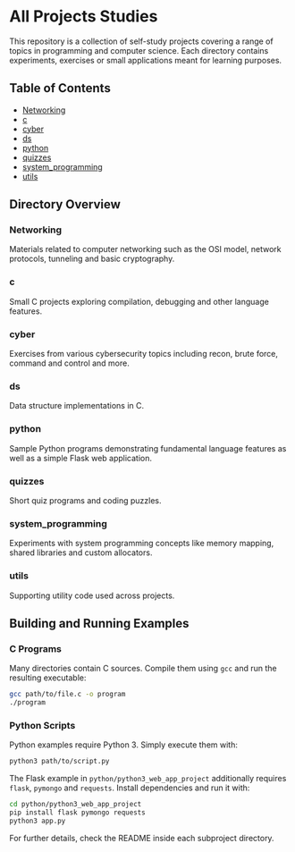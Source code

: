# All Projects Studies

This repository is a collection of self-study projects covering a range of topics in programming and computer science. Each directory contains experiments, exercises or small applications meant for learning purposes.

## Table of Contents

- [Networking](Networking/README.md)
- [c](c/README.md)
- [cyber](cyber/README.md)
- [ds](ds/README.md)
- [python](python/README.md)
- [quizzes](quizzes/README.md)
- [system_programming](system_programming/README.md)
- [utils](utils/README.md)

## Directory Overview

### Networking
Materials related to computer networking such as the OSI model, network protocols, tunneling and basic cryptography.

### c
Small C projects exploring compilation, debugging and other language features.

### cyber
Exercises from various cybersecurity topics including recon, brute force, command and control and more.

### ds
Data structure implementations in C.

### python
Sample Python programs demonstrating fundamental language features as well as a simple Flask web application.

### quizzes
Short quiz programs and coding puzzles.

### system_programming
Experiments with system programming concepts like memory mapping, shared libraries and custom allocators.

### utils
Supporting utility code used across projects.

## Building and Running Examples

### C Programs
Many directories contain C sources. Compile them using `gcc` and run the resulting executable:

```bash
gcc path/to/file.c -o program
./program
```

### Python Scripts
Python examples require Python 3. Simply execute them with:

```bash
python3 path/to/script.py
```

The Flask example in `python/python3_web_app_project` additionally requires `flask`, `pymongo` and `requests`. Install dependencies and run it with:

```bash
cd python/python3_web_app_project
pip install flask pymongo requests
python3 app.py
```

For further details, check the README inside each subproject directory.
